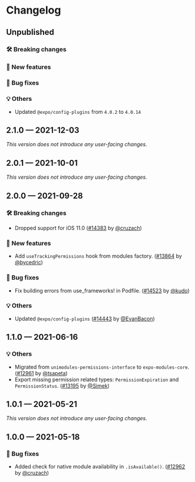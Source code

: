# Changelog

## Unpublished

### 🛠 Breaking changes

### 🎉 New features

### 🐛 Bug fixes

### 💡 Others

- Updated `@expo/config-plugins` from `4.0.2` to `4.0.14`

## 2.1.0 — 2021-12-03

_This version does not introduce any user-facing changes._

## 2.0.1 — 2021-10-01

_This version does not introduce any user-facing changes._

## 2.0.0 — 2021-09-28

### 🛠 Breaking changes

- Dropped support for iOS 11.0 ([#14383](https://github.com/expo/expo/pull/14383) by [@cruzach](https://github.com/cruzach))

### 🎉 New features

- Add `useTrackingPermissions` hook from modules factory. ([#13864](https://github.com/expo/expo/pull/13864) by [@bycedric](https://github.com/bycedric))

### 🐛 Bug fixes

- Fix building errors from use_frameworks! in Podfile. ([#14523](https://github.com/expo/expo/pull/14523) by [@kudo](https://github.com/kudo))

### 💡 Others

- Updated `@expo/config-plugins` ([#14443](https://github.com/expo/expo/pull/14443) by [@EvanBacon](https://github.com/EvanBacon))

## 1.1.0 — 2021-06-16

### 💡 Others

- Migrated from `unimodules-permissions-interface` to `expo-modules-core`. ([#12961](https://github.com/expo/expo/pull/12961) by [@tsapeta](https://github.com/tsapeta))
- Export missing permission related types: `PermissionExpiration` and `PermissionStatus`. ([#13195](https://github.com/expo/expo/pull/13195) by [@Simek](https://github.com/Simek))

## 1.0.1 — 2021-05-21

_This version does not introduce any user-facing changes._

## 1.0.0 — 2021-05-18

### 🐛 Bug fixes

- Added check for native module availability in `.isAvailable()`. ([#12962](https://github.com/expo/expo/pull/12962) by [@cruzach](https://github.com/cruzach))
